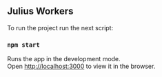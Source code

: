 ## Julius Workers

To run the project run the next script:

### `npm start`

Runs the app in the development mode.<br />
Open [http://localhost:3000](http://localhost:3000) to view it in the browser.